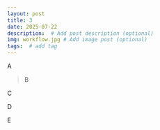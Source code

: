 ```yaml
---
layout: post
title: 3
date: 2025-07-22 
description:  # Add post description (optional)
img: workflow.jpg # Add image post (optional)
tags:  # add tag
---
```

A

>B

C

D

E
